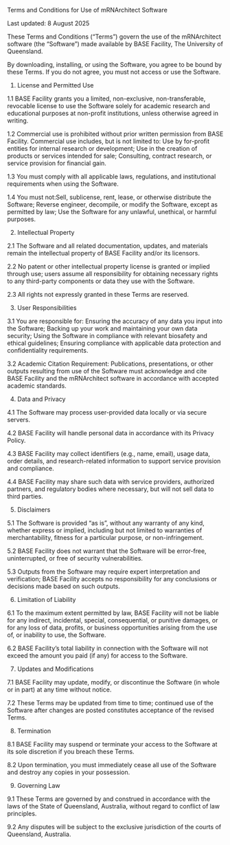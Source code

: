 Terms and Conditions for Use of mRNArchitect Software

Last updated: 8 August 2025

These Terms and Conditions (“Terms”) govern the use of the mRNArchitect software (the “Software”) made available by BASE Facility, The University of Queensland.

By downloading, installing, or using the Software, you agree to be bound by these Terms. If you do not agree, you must not access or use the Software.

1. License and Permitted Use

1.1 BASE Facility grants you a limited, non-exclusive, non-transferable, revocable license to use the Software solely for academic research and educational purposes at non-profit institutions, unless otherwise agreed in writing.

1.2 Commercial use is prohibited without prior written permission from BASE Facility. Commercial use includes, but is not limited to: Use by for-profit entities for internal research or development; Use in the creation of products or services intended for sale; Consulting, contract research, or service provision for financial gain.

1.3 You must comply with all applicable laws, regulations, and institutional requirements when using the Software.

1.4 You must not:Sell, sublicense, rent, lease, or otherwise distribute the Software; Reverse engineer, decompile, or modify the Software, except as permitted by law; Use the Software for any unlawful, unethical, or harmful purposes.

2. Intellectual Property

2.1 The Software and all related documentation, updates, and materials remain the intellectual property of BASE Facility and/or its licensors.

2.2 No patent or other intellectual property license is granted or implied through use; users assume all responsibility for obtaining necessary rights to any third-party components or data they use with the Software.

2.3 All rights not expressly granted in these Terms are reserved.

3. User Responsibilities

3.1 You are responsible for: Ensuring the accuracy of any data you input into the Software; Backing up your work and maintaining your own data security; Using the Software in compliance with relevant biosafety and ethical guidelines; Ensuring compliance with applicable data protection and confidentiality requirements.

3.2 Academic Citation Requirement: Publications, presentations, or other outputs resulting from use of the Software must acknowledge and cite BASE Facility and the mRNArchitect software in accordance with accepted academic standards.

4. Data and Privacy 

4.1 The Software may process user-provided data locally or via secure servers.

4.2 BASE Facility will handle personal data in accordance with its Privacy Policy.

4.3 BASE Facility may collect identifiers (e.g., name, email), usage data, order details, and research-related information to support service provision and compliance.

4.4 BASE Facility may share such data with service providers, authorized partners, and regulatory bodies where necessary, but will not sell data to third parties.

5. Disclaimers

5.1 The Software is provided “as is”, without any warranty of any kind, whether express or implied, including but not limited to warranties of merchantability, fitness for a particular purpose, or non-infringement.

5.2 BASE Facility does not warrant that the Software will be error-free, uninterrupted, or free of security vulnerabilities.

5.3 Outputs from the Software may require expert interpretation and verification; BASE Facility accepts no responsibility for any conclusions or decisions made based on such outputs.

6. Limitation of Liability

6.1 To the maximum extent permitted by law, BASE Facility will not be liable for any indirect, incidental, special, consequential, or punitive damages, or for any loss of data, profits, or business opportunities arising from the use of, or inability to use, the Software.

6.2 BASE Facility’s total liability in connection with the Software will not exceed the amount you paid (if any) for access to the Software.

7. Updates and Modifications

7.1 BASE Facility may update, modify, or discontinue the Software (in whole or in part) at any time without notice.

7.2 These Terms may be updated from time to time; continued use of the Software after changes are posted constitutes acceptance of the revised Terms.

8. Termination 

8.1 BASE Facility may suspend or terminate your access to the Software at its sole discretion if you breach these Terms.

8.2 Upon termination, you must immediately cease all use of the Software and destroy any copies in your possession.

9. Governing Law 

9.1 These Terms are governed by and construed in accordance with the laws of the State of Queensland, Australia, without regard to conflict of law principles.

9.2 Any disputes will be subject to the exclusive jurisdiction of the courts of Queensland, Australia.
